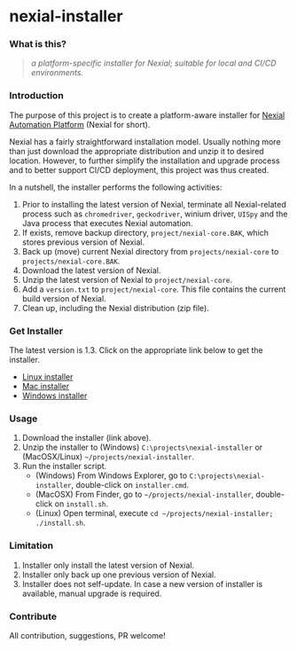 # nexial-installer

### What is this?
> _a platform-specific installer for Nexial; suitable for local and CI/CD environments._


### Introduction
The purpose of this project is to create a platform-aware installer for 
[Nexial Automation Platform](https://github.com/nexiality/nexial-core) (Nexial for short).

Nexial has a fairly straightforward installation model. Usually nothing more than just download the appropriate 
distribution and unzip it to desired location. However, to further simplify the installation and upgrade process and to
better support CI/CD deployment, this project was thus created.  

In a nutshell, the installer performs the following activities:
1. Prior to installing the latest version of Nexial, terminate all Nexial-related process such as `chromedriver`, 
   `geckodriver`, winium driver, `UISpy` and the Java process that executes Nexial automation.
2. If exists, remove backup directory, `project/nexial-core.BAK`, which stores previous version of Nexial. 
3. Back up (move) current Nexial directory from `projects/nexial-core` to `projects/nexial-core.BAK`.
4. Download the latest version of Nexial.
5. Unzip the latest version of Nexial to `project/nexial-core`.
6. Add a `version.txt` to `project/nexial-core`. This file contains the current build version of Nexial.
7. Clean up, including the Nexial distribution (zip file).


### Get Installer
The latest version is 1.3. Click on the appropriate link below to get the installer.

- [Linux installer](https://github.com/nexiality/nexial-installer/releases/download/nexial-installer-v1.3/nexial-installer.linux.zip)
- [Mac installer](https://github.com/nexiality/nexial-installer/releases/download/nexial-installer-v1.3/nexial-installer.mac.zip)
- [Windows installer](https://github.com/nexiality/nexial-installer/releases/download/nexial-installer-v1.3/nexial-installer.windows.zip)


### Usage
1. Download the installer (link above).
2. Unzip the installer to (Windows) `C:\projects\nexial-installer` or (MacOSX/Linux) `~/projects/nexial-installer`.
3. Run the installer script.
   - (Windows) From Windows Explorer, go to `C:\projects\nexial-installer`, double-click on `installer.cmd`.
   - (MacOSX) From Finder, go to `~/projects/nexial-installer`, double-click on `install.sh`.
   - (Linux) Open terminal, execute `cd ~/projects/nexial-installer; ./install.sh`.


### Limitation
1. Installer only install the latest version of Nexial.
2. Installer only back up one previous version of Nexial.
3. Installer does not self-update. In case a new version of installer is available, manual upgrade is required.


### Contribute
All contribution, suggestions, PR welcome!
